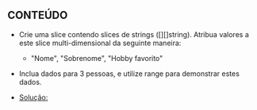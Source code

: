 ## CONTEÚDO

- Crie uma slice contendo slices de strings ([][]string). Atribua valores a este slice multi-dimensional da seguinte maneira:
    - "Nome", "Sobrenome", "Hobby favorito"
- Inclua dados para 3 pessoas, e utilize range para demonstrar estes dados.

- [Solução: ](https://play.golang.org/p/Gh81-d5tMi)

